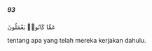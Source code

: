##### 93

<span class="ayah">عَمَّا كَانُوا۟ يَعْمَلُونَ</span>

<span class="ayah_translation">tentang apa yang telah mereka kerjakan dahulu.</span>
